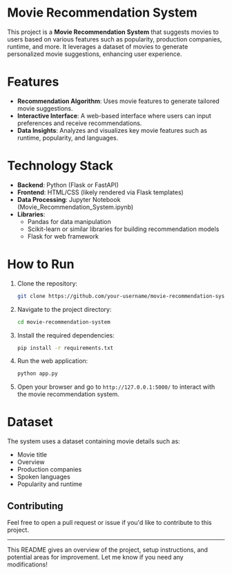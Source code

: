 # Movie Recommendation System

This project is a **Movie Recommendation System** that suggests movies to users based on various features such as popularity, production companies, runtime, and more. It leverages a dataset of movies to generate personalized movie suggestions, enhancing user experience.

# Features
- **Recommendation Algorithm**: Uses movie features to generate tailored movie suggestions.
- **Interactive Interface**: A web-based interface where users can input preferences and receive recommendations.
- **Data Insights**: Analyzes and visualizes key movie features such as runtime, popularity, and languages.

# Technology Stack
- **Backend**: Python (Flask or FastAPI)
- **Frontend**: HTML/CSS (likely rendered via Flask templates)
- **Data Processing**: Jupyter Notebook (Movie_Recommendation_System.ipynb)
- **Libraries**: 
  - Pandas for data manipulation
  - Scikit-learn or similar libraries for building recommendation models
  - Flask for web framework

# How to Run
1. Clone the repository:
   ```bash
   git clone https://github.com/your-username/movie-recommendation-system.git
   ```
2. Navigate to the project directory:
   ```bash
   cd movie-recommendation-system
   ```
3. Install the required dependencies:
   ```bash
   pip install -r requirements.txt
   ```
4. Run the web application:
   ```bash
   python app.py
   ```
5. Open your browser and go to `http://127.0.0.1:5000/` to interact with the movie recommendation system.

# Dataset
The system uses a dataset containing movie details such as:
- Movie title
- Overview
- Production companies
- Spoken languages
- Popularity and runtime

## Contributing
Feel free to open a pull request or issue if you'd like to contribute to this project.

---

This README gives an overview of the project, setup instructions, and potential areas for improvement. Let me know if you need any modifications!
